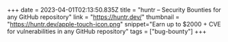+++
date = 2023-04-01T02:13:50.835Z
title = "huntr – Security Bounties for any GitHub repository"
link = "https://huntr.dev/"
thumbnail = "https://huntr.dev/apple-touch-icon.png"
snippet="Earn up to $2000 + CVE for vulnerabilities in any GitHub repository"
tags = ["bug-bounty"]
+++
